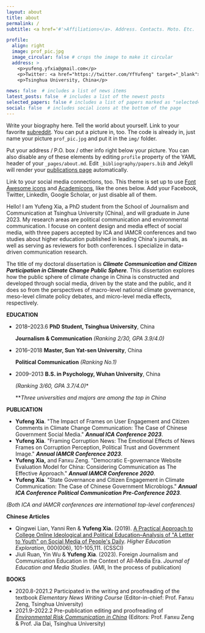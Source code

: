 ```yaml
---
layout: about
title: about
permalink: /
subtitle: <a href='#'>Affiliations</a>. Address. Contacts. Moto. Etc.

profile:
  align: right
  image: prof_pic.jpg
  image_circular: false # crops the image to make it circular
  address: >
    <p>yufeng.yfxia@gmail.com</p>
    <p>Twitter: <a href="https://twitter.com/YfYufeng" target="_blank">@YfYufeng</a></p>
    <p>Tsinghua University, China</p>

news: false  # includes a list of news items
latest_posts: false  # includes a list of the newest posts
selected_papers: false # includes a list of papers marked as "selected={true}"
social: false  # includes social icons at the bottom of the page
---
```


Write your biography here. Tell the world about yourself. Link to your favorite [subreddit](http://reddit.com). You can put a picture in, too. The code is already in, just name your picture `prof_pic.jpg` and put it in the `img/` folder.

Put your address / P.O. box / other info right below your picture. You can also disable any of these elements by editing `profile` property of the YAML header of your `_pages/about.md`. Edit `_bibliography/papers.bib` and Jekyll will render your [publications page](/al-folio/publications/) automatically.

Link to your social media connections, too. This theme is set up to use [Font Awesome icons](http://fortawesome.github.io/Font-Awesome/) and [Academicons](https://jpswalsh.github.io/academicons/), like the ones below. Add your Facebook, Twitter, LinkedIn, Google Scholar, or just disable all of them.

Hello! I am Yufeng Xia, a PhD student from the School of Journalism and Communication at Tsinghua University (China), and will graduate in June 2023. My research areas are political communication and environmental communication. I focuse on content design and media effect of social media, with three papers accepted by ICA and IAMCR conferences and two studies about higher education published in leading China's journals, as well as serving as reviewers for both conferences. I specialize in data-driven communication research.

The title of my doctoral dissertation is ***Climate Communication and Citizen Participation in Climate Change Public Sphere***. This dissertation explores how the public sphere of climate change in China is constructed and developed through social media, driven by the state and the public, and it does so from the perspectives of macro-level national climate governance, meso-level climate policy debates, and micro-level media effects, respectively.

**EDUCATION**

- 2018–2023.6 **PhD Student, Tsinghua University**, China

  **Journalism & Communication** *(Ranking 2/30, GPA 3.9/4.0)*

- 2016–2018  **Master, Sun Yat-sen University**, China

  **Political Communication** *(Ranking No.1)*

- 2009–2013  **B.S. in Psychology, Wuhan University**, China

  *(Ranking 3/60, GPA 3.7/4.0)**

  ***Three universities and majors are among the top in China*

**PUBLICATION** 

- **Yufeng Xia**. "The Impact of Frames on User Engagement and Citizen Comments in Climate Change Communication: The Case of Chinese Government Social Media." ***Annual ICA Conference 2023***.
- **Yufeng Xia**. "Framing Corruption News: The Emotional Effects of News Frames on Corruption Perception, Political Trust and Government Image." ***Annual IAMCR Conference 2023***.
- **Yufeng Xia,** and Fanxu Zeng. "Democratic E-governance Website Evaluation Model for China: Considering Communication as The Effective Approach." ***Annual IAMCR Conference 2020***. 
- **Yufeng Xia**. "State Governance and Citizen Engagement in Climate Communication: The Case of Chinese Government Microblogs." ***Annual ICA Conference Political Communication Pre-Conference 2023***. 

 *(Both ICA and IAMCR conferences are international top-level conferences)*

**Chinese Articles**

- Qingwei Lian, Yanni Ren & **Yufeng Xia.** (2019). [A Practical Approach to College Online Ideological and Political Education–Analysis of "A Letter to Youth" on Social Media of People's Daily](https://kns.cnki.net/kcms2/article/abstract?v=3uoqIhG8C44YLTlOAiTRKibYlV5Vjs7iLik5jEcCI09uHa3oBxtWoI6wGNpGCwXcLLIgl5AZM26joQgqE5c6gzNHTSiFLQ1w&uniplatform=NZKPT&src=copy). *Higher Education Exploration*, 000(006), 101-105,111. (CSSCI)
- Jiuli Ruan, Yin Wu & **Yufeng Xia**. (2023). Foreign Journalism and Communication Education in the Context of All-Media Era. *Journal of Education and Media Studies*. (AMI, In the process of publication)

**BOOKS** 

- 2020.8-2021.2 Participated in the writing and proofreading of the textbook *Elementary News Writing Course* (Editor-in-chief: Prof. Fanxu Zeng, Tsinghua University)
- 2021.9-2022.2 Pre-publication editing and proofreading of *[Environmental Risk Communication in China](https://www.routledge.com/Environmental-Risk-Communication-in-China-Actors-Issues-and-Governance/Dai-Zeng/p/book/9781032103303)* (Editors: Prof. Fanxu Zeng & Prof. Jia Dai, Tsinghua University)
